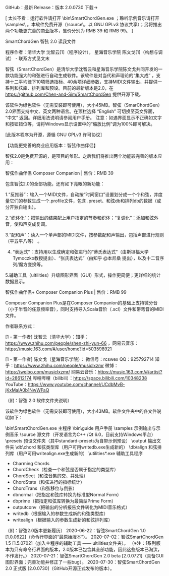GitHub：最新 Release：版本 2.0.0730 下载→

[ 太长不看：运行软件请打开 \bin\SmartChordGen.exe ；聆听示例音乐请打开 \samples\ 。本软件免费开源（\source\，以 GNU GPLv3 协议共享）；另将推出两个功能更完善的商业版本，售价分别为 RMB 39 和 RMB 99。 ]

SmartChordGen 智弦	2.0 读我文件

程序作者：清华大学  沈智云[1]（程序设计），  星海音乐学院  陈文戈[1]（构想与调试） - 联系方式见文末

智弦（SmartChordGen）是清华大学沈智云和星海音乐学院陈文戈共同开发的一款功能强大的和弦进行自动生成软件。该软件是对当代和声理论的“集大成” ，支持十二平均律下10项筛选指标、40余项详细参数，支持MIDI文件输出，并提供一系列和弦库、排列库和预设。目前的最新版本是2.0，在 https://github.com/Chen-and-Sim/SmartChordGen 提供开源下载。

该软件为绿色软件（无需安装即可使用），大小45MB。智弦（SmarChordGen）2.0界面支持中文、英文两种语言。在顶栏选择 “English” 可切换至英文界面， “中文” 返回。详细用法说明请参阅用户手册。
注意：如遇界面显示不正确如文字和按钮错位等，请将Windows显示设置中的“缩放比例”调为100%即可解决。

[此版本程序为开源，遵循 GNU GPLv3 许可协议]


【功能更完善的商业应用版本：智弦作曲伴侣】

智弦2.0是免费开源的，是项目的雏形。之后我们将推出两个功能较完善的版本应用：


智弦作曲伴侣 Composer Companion         |  售价：RMB 39

包含智弦2.0的全部功能，还有如下亮眼的新功能：

1.“反推器”：输入一个MIDI文件，自动按“时间窗口”设置划分成一个个和弦，并度量它们的参数生成一个.profile文件，包含 .preset、和弦db和排列db的数据（或分开独自输出）。

2.“织体化”：把输出的结果配上用户指定的节奏和织体；“复调化”：添加和弦外音，使和声变成复调。

3.“配和声”：读入一个单声部的MIDI文件，按参数配和声输出，包括声部进行规则（平五平八等） 。

4. “表达式”：支持用以生成确定和弦进行的“蒂氏表达式”（由斯坦福大学Tymoczko教授提出）、“张氏表达式”（由知乎 @本尼桑 提出），以及十二音序列/魔方变换等。

5.辅助工具（ultilities）升级图形界面（GUI）形式，操作更简便；更详细的统计数据显示。



智弦作曲伴侣+ Composer Companion Plus    |  售价：RMB 99

Composer Companion Plus是在Composer Companion的基础上支持微分音（小于半音的任意频率音），同时支持导入Scala音阶（.scl）文件和带弯音的MIDI文件。


作者联系方式：

[1 - 第一作者] 沈智云（清华大学）：知乎：https://www.zhihu.com/people/shen-zhi-yun-66 ，网易云音乐：https://music.163.com/#/user/home?id=503598921

[1 - 第一作者] 陈文戈（星海音乐学院）：
微信号：rcswex   QQ：925792714
知乎：https://www.zhihu.com/people/musiclxzmr
微博：https://weibo.com/musiclxzmr/
网易云音乐：https://music.163.com/#/artist?id=28612174
哔哩哔哩（bilibili）：https://space.bilibili.com/10348238
YouTube：https://www.youtube.com/channel/UCdbMvB-jKxMalA0b1NwWFaQ



（附：智弦 2.0 软件文件夹说明）

该软件为绿色软件（无需安装即可使用），大小43MB。软件文件夹中的各文件说明如下：

\bin\SmartChordGen.exe   主程序
\bin\guide               用户手册
\samples                 示例输出与示例音乐
\source                  源文件（开发语言为C++ /Qt 6.0，目前支持Windows平台）
\presets                 预设文件夹（其中standard-presets为自带示例预设）
\output                  输出文件夹
\db\chord                和弦类型库（用户可用writedb.exe生成新的）
\db\align                和弦排列库（用户可用writealign.exe生成新的）
\utilities\*.exe         辅助工具程序
- Charming Chords
- ChordCheck（检查一个和弦是否属于指定的类型库）
- ChordSect（和弦音集的交、并处理）
- ChordStats（和弦进行的指标统计）
- ChordTrans（和弦移位与倒影）
- dbnormal（把指定和弦库转换为标准型Normal Form）
- dbprime（把指定和弦库转换为最简型Prime Form）
- outputconv（把输出的分析报告文件转化为MIDI音乐格式）
- writedb（根据输入的参数生成新的和弦类型库）
- writealign（根据输入的参数生成新的和弦排列库）


（附：智弦2.0版本更新履历）
2020-06-22：智弦SmartChordGen 1.0 [1.0.0622]（命令行界面的“最原始版本”）。
2020-07-02：智弦SmartChordGen 1.5 [1.5.0702]（加入主程序的辅助工具 —— ultilities文件夹）。
（※注：1系列版本为只有命令行界面的版本，2.0版本已包含其全部功能，因此这些版本已淘汰，不作发行。）
2020-07-21：智弦SmartChordGen 2.0 beta [2.0.0721]（具备GUI图形界面；完善功能并修正了一些bug）。
2020-07-30：智弦SmartChordGen 2.0 正式版 [2.0.0730]（GitHub开源正式发布的版本）。
